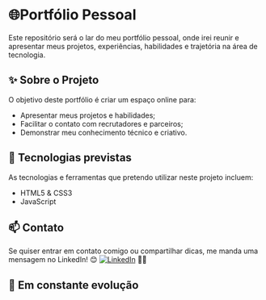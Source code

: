 # 🌐Portfólio Pessoal

Este repositório será o lar do meu portfólio pessoal, onde irei reunir e apresentar meus projetos, experiências, habilidades e trajetória na área de tecnologia.

## ✨ Sobre o Projeto

O objetivo deste portfólio é criar um espaço online para:

- Apresentar meus projetos e habilidades;
- Facilitar o contato com recrutadores e parceiros;
- Demonstrar meu conhecimento técnico e criativo.

## 🔧 Tecnologias previstas

As tecnologias e ferramentas que pretendo utilizar neste projeto incluem:

- HTML5 & CSS3
- JavaScript

## 📫 Contato

Se quiser entrar em contato comigo ou compartilhar dicas, me manda uma mensagem no LinkedIn! 😊
[![LinkedIn](https://img.shields.io/badge/LinkedIn-celoselado-blue?logo=linkedin)](https://www.linkedin.com/in/celoselado/) 🐱‍🚀

## 🚧 Em constante evolução